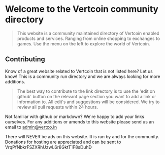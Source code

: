 # Welcome to the Vertcoin community directory

> This website is a community maintained directory of Vertcoin enabled products and services.
> Ranging from online shopping to exchanges to games. Use the menu on the left to explore the world of Vertcoin.

## Contributing

Know of a great website related to Vertcoin that is not listed here? Let us know! This is a community run directory and we are always looking for more additions.

> The best way to contribute to the link directory is to use the 'edit on github' button on the relevant page section you want
to add a link or information to. All edit's and suggestions will be considered.
We try to review all pull requests within 24 hours.

Not familiar with github or markdown? We're happy to add your links ourselves. For any additions or amends to this website please send us an email to [admin@vertco.in](mailto:admin@vertco.in?subject=directory%20submission)

There will NEVER be ads on this website. It is run by and for the community. Donations for hosting are appreciated and can be sent to VrqPfNbkrFSZXRhUzwL6r8GktT1F8sDuhD